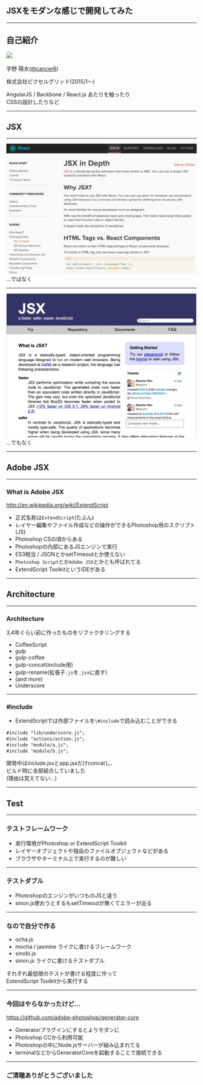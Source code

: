 ## JSXをモダンな感じで開発してみた

---

## 自己紹介
![](https://avatars2.githubusercontent.com/u/730940?s=200)  

宇野 陽太([@cancer6](https://twitter.com/cancer6))  

株式会社ピクセルグリッド(2015/1〜)  

AngularJS / Backbone / React.js あたりを触ったり  
CSSの設計したりなど

---

## JSX

---

![](src/jsx1.png)  
...ではなく

---

![](src/jsx2.png)  
...でもなく

---

## Adobe JSX

---

### What is Adobe JSX

http://en.wikipedia.org/wiki/ExtendScript

- 正式名称は`ExtendScript`<span class="font-size: 10px;">(たぶん)</span>
- レイヤー編集やファイル作成などの操作ができるPhotoshop用のスクリプト(JS)
- Photoshop CSの頃からある
- Photoshopの内部にあるJSエンジンで実行
 - ES3相当 / JSONとかsetTimeoutとか使えない
- `Photoshop Script`とか`Adobe JSX`とかとも呼ばれてる
- ExtendScript ToolkitというIDEがある

---

## Architecture

---

### Architecture

3,4年ぐらい前に作ったものをリファクタリングする

- CoffeeScript
- gulp
 - gulp-coffee
 - gulp-concat(include用)
 - gulp-rename(拡張子`.js`を`.jsx`に直す)
 - (and more)
- Underscore

---

### \#include

- ExtendScriptでは外部ファイルを`\#include`で読み込むことができる

```
#include "lib/underscore.js";
#include "actions/action.js";
#include "module/a.js";
#include "module/b.js";
```

開発中はinclude.jsxとapp.jsxだけconcatし、  
ビルド時に全部結合していました  
(理由は覚えてない...)

---

## Test

---

### テストフレームワーク

- 実行環境がPhotoshop or ExtendScript Toolkit
- レイヤーオブジェクトや独自のファイルオブジェクトなどがある
 - ブラウザやターミナル上で実行するのが難しい

---

### テストダブル

- PhotoshopのエンジンがいつものJSと違う
 - sinon.js使おうとするもsetTimeoutが無くてエラーが出る

---

### なので自分で作る

- ocha.js
 - mocha / jasmine ライクに書けるフレームワーク
- sinobi.js
 - sinon.js ライクに書けるテストダブル

それぞれ最低限のテストが書ける程度に作って  
ExtendScript Toolkitから実行する

---

### 今回はやらなかったけど...

https://github.com/adobe-photoshop/generator-core

- Generatorプラグインにするとよりモダンに
 - Photoshop CCから利用可能
 - Photoshopの中にNode.jsサーバーが組み込まれてる
 - terminalなどからGeneratorCoreを起動することで接続できる

---

### ご清聴ありがとうございました

